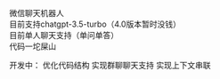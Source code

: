微信聊天机器人  
目前支持chatgpt-3.5-turbo（4.0版本暂时没钱）  
目前单人聊天支持（单问单答）  
代码一坨屎山  

开发中：
优化代码结构
实现群聊聊天支持
实现上下文串联
